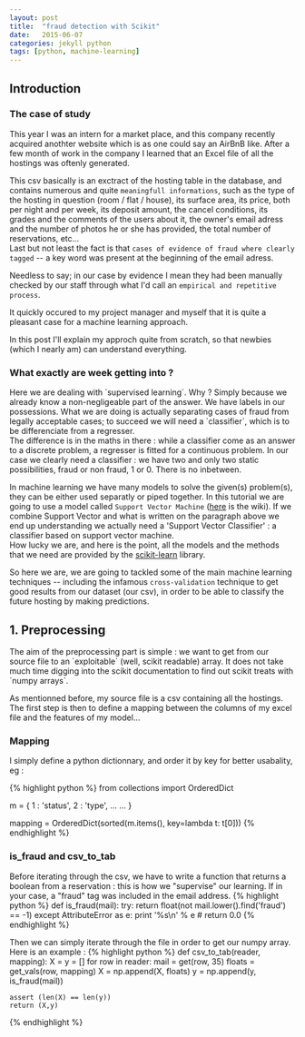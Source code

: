```yaml
---
layout: post
title:  "fraud detection with Scikit"
date:   2015-06-07
categories: jekyll python
tags: [python, machine-learning]
---
```


<h2>Introduction</h2>
<h3>The case of study</h3>
This year I was an intern for a market place,
and this company recently acquired anothter website which is as one could say an AirBnB like.
<!-- After a few month of work in the team I learned that some csv files were oftenly generated, and looking closer there is one about hostings.   -->
After a few month of work in the company I learned that an Excel file of all the hostings was oftenly generated.

This csv basically is an exctract of the hosting table in the database, and contains numerous and quite `meaningfull informations`, such as the type of the hosting in question (room / flat / house), its surface area, its price, both per night and per week, its deposit amount, the cancel conditions, its grades and the comments of the users about it, the owner's email adress and the number of photos he or she has provided, the total number of reservations, etc...  
Last but not least the fact is that `cases of evidence of fraud where clearly tagged` -- a key word was present at the beginning of the email adress.

Needless to say; in our case by evidence I mean they had been manually checked by our staff through what I'd call an `empirical and repetitive process`.  

It quickly occured to my project manager and myself that it is quite a pleasant case for a machine learning approach.

In this post I'll explain my approch quite from scratch, so that newbies (which I nearly am) can understand everything.
<br>


<h3>What exactly are week getting into ?</h3>
Here we are dealing with `supervised learning`. Why ? Simply because we already know a non-negligeable part of the answer.  We have labels in our possessions.
What we are doing is actually separating cases of fraud from legally acceptable cases; to succeed we will need a `classifier`, which is to be differenciate from a regresser.<br>
The difference is in the maths in there : while a classifier come as an answer to a discrete problem, a regresser is fitted for a continuous problem.  
In our case we clearly need a classifier : we have two and only two static possibilities, fraud or non fraud, 1 or 0.
There is no inbetween.

In machine learning we have many models to solve the given(s) problem(s), they can be either used separatly or piped together.
In this tutorial we are going to use a model called `Support Vector Machine` (<a href="https://en.wikipedia.org/wiki/Support_vector_machine" target="_blank">here</a> is the wiki).
If we combine Support Vector and what is written on the paragraph above we end up understanding we actually need a 'Support Vector Classifier' : a classifier based on support vector machine.  
How lucky we are, and here is the point, all the models and the methods that we need are provided by the <a href="https://www.scikit-learn.com" target="_blank">scikit-learn</a> library.

So here we are, we are going to tackled some of the main machine learning techniques -- including the infamous `cross-validation` technique to get good results from our dataset (our csv), in order to be able to classify the future hosting by making predictions.

<!-- "Talk is cheap, show me the code"  
If you are new to machine learning, at this point you better ty your shoes. -->

<h2>1. Preprocessing</h2>
The aim of the preprocessing part is simple : we want to get from our source file to an `exploitable` (well, scikit readable) array.
It does not take much time digging into the scikit documentation to find out scikit treats with `numpy arrays`.

As mentionned before, my source file is a csv containing all the hostings. The first step is then to define a mapping between the columns of my excel file and the features of my model...

<h3>Mapping</h3>
I simply define a python dictionnary, and order it by key for better usabality, eg :

{% highlight python %}
from collections import OrderedDict

m = {
	1 : 'status',
	2 : 'type',
	...
	...
}

mapping = OrderedDict(sorted(m.items(), key=lambda t: t[0]))
{% endhighlight %}

<h3>is_fraud and csv_to_tab</h3>
Before iterating through the csv, we have to write a function that returns a boolean from a reservation : this is how we "supervise" our learning.
If in your case, a "fraud" tag was included in the email address.
{% highlight python %}
def is_fraud(mail):
	try:
		return float(not mail.lower().find('fraud') == -1)
	except AttributeError as e:
		print '%s\n' % e
		# return 0.0
{% endhighlight %}

Then we can simply iterate through the file in order to get our numpy array.
Here is an example :
{% highlight python %}
def csv_to_tab(reader, mapping):
	X = y = []
	for row in reader:
		mail = get(row, 35)
		floats = get_vals(row, mapping)
		X = np.append(X, floats)
		y = np.append(y, is_fraud(mail))

	assert (len(X) == len(y))
	return (X,y)
{% endhighlight %}

<!-- <h3>Format</h3>
At this point we simply have floats in a numpy array, but  -->